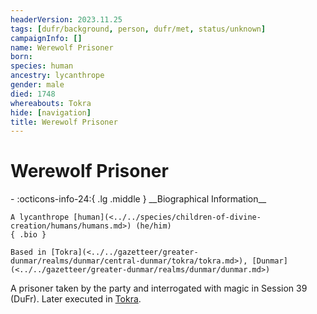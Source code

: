 ```yaml
---
headerVersion: 2023.11.25
tags: [dufr/background, person, dufr/met, status/unknown]
campaignInfo: []
name: Werewolf Prisoner
born:
species: human
ancestry: lycanthrope
gender: male
died: 1748
whereabouts: Tokra
hide: [navigation]
title: Werewolf Prisoner
---
```

# Werewolf Prisoner
<div class="grid cards ext-narrow-margin ext-one-column" markdown>
- :octicons-info-24:{ .lg .middle } __Biographical Information__

    A lycanthrope [human](<../../species/children-of-divine-creation/humans/humans.md>) (he/him)  
    { .bio }

    Based in [Tokra](<../../gazetteer/greater-dunmar/realms/dunmar/central-dunmar/tokra/tokra.md>), [Dunmar](<../../gazetteer/greater-dunmar/realms/dunmar/dunmar.md>)
</div>


A prisoner taken by the party and interrogated with magic in Session 39 (DuFr). Later executed in [Tokra](<../../gazetteer/greater-dunmar/realms/dunmar/central-dunmar/tokra/tokra.md>). 